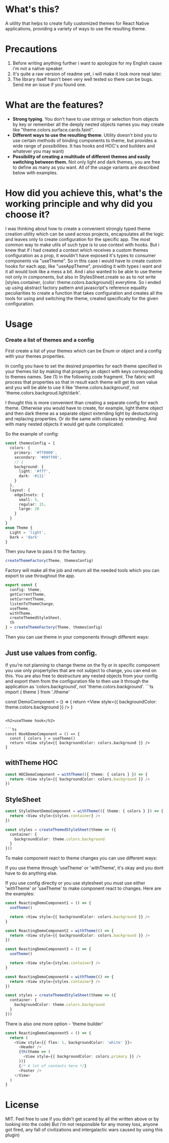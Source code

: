 <h1>What's this?</h1>

A utility that helps to create fully customized themes for React Native applications, providing a variety of ways to use the resulting theme.

<h1>Precautions</h1>

1) Before writing anything further i want to apologize for my English cause i'm not a native speaker.
2) It's quite a raw version of readme yet, i will make it look more neat later.
3) The library itself hasn't been very well tested so there can be bugs. Send me an issue if you found one.

<h1>What are the features?</h1>

- <b>Strong typing</b>. You don't have to use strings or selection from objects by key or remember all the deeply nested objects names you may create like "theme.colors.surface.cards.faint".
- <b>Different ways to use the resulting theme</b>. Utility doesn't bind you to use certain methods of binding components to theme, but provides a wide range of possibilities. It has hooks and HOC's and builders and whatever you may want)
- <b>Possibility of creating a multitude of different themes and easily switching between them.</b> Not only light and dark themes, you are free to define as many as you want. All of the usage variants are described below with examples.

<h1>How did you achieve this, what's the working principle and why did you choose it?</h1>

I was thinking about how to create a convenient strongly typed theme creation utility which can be used across projects, encapsulates all the logic and leaves only to create configuration for the specific app. The most common way to make utils of such type is to use context with hooks. But i knew that if i had created a context which receives a custom themes configuration as a prop, it wouldn't have exposed it's types to consumer components via "useTheme". So in this case i would have to create custom hooks for each app, like "useAppTheme", providing it with types i want and it all would look like a mess a bit. And i also wanted to be able to use theme not only in components, but also in StylesSheet.create so as to not write [styles.container, {color: theme.colors.background}] everytime. So i ended up using abstract factory pattern and javascript's reference equality peculiarities to create a function that takes configuration and creates all the tools for using and switching the theme, created specifically for the given configuration.

<h1>Usage</h1>

<h3>Create a list of themes and a config</h3>
First create a list of your themes which can be Enum or object and a config with your themes properties.

In config you have to set the desired properties for each theme specified in your themes list by making that property an object
with keys corresponding to themes names. See (1) in the following code fragment. The fabric will process that properties so that
in result each theme will get its own value and you will be able to use it like 'theme.colors.background', not 'theme.colors.backgroud.light/dark'.

I thought this is more convenient than creating a separate config for each theme. Otherwise you would have to create, for example, light theme object
and then dark theme as a separate object extending light by destucturing and replacing properties. Or do the same with classes by extending. And with
many nested objects it would get quite complicated.

So the example of config:

```ts
const themesConfig = {
  colors: {
    primary: '#ff0000',
    secondary: '#00ff00',
    // 1
    background: {
      light: '#fff',
      dark: '#111'
    }
  },
  layout: {
    edgeInsets: {
      small: 5,
      regular: 15,
      large: 20
    }
  }
}
enum Theme {
  Light = 'light',
  Dark = 'dark'
}
```

Then you have to pass it to the factory.

```ts
createThemeFactory(Theme, themesConfig)
```

Factory will make all the job and return all the needed tools which you can export to use throughout the app.

```ts
export const {
  config: theme,
  getCurrentTheme,
  setCurrentTheme,
  listenToThemeChange,
  useTheme,
  withTheme,
  createThemedStyleSheet,
  th
} = createThemeFactory(Theme, themesConfig)
```

Then you can use theme in your components through different ways:

<h2>Just use values from config.</h2>
If you're not planning to change theme on the fly or in specific component you use only property/ies that are not
subject to change, you can end on this.
You are also free to destructure any nested objects from your config and export them from the configuration file to then use it through the
application as 'colors.background', not 'theme.colors.background'.
```ts
import { theme } from './theme'

const DemoComponent = () => {
  return <View style={{ backgroundColor: theme.colors.background }} />
}
```

<h2>useTheme hook</h2>

```ts
const HookDemoComponent = () => {
  const { colors } = useTheme()
  return <View style={{ backgroundColor: colors.background }} />
}
```
<h2>withTheme HOC</h2>

```ts
const HOCDemoComponent = withTheme(({ theme: { colors } }) => {
  return <View style={{ backgroundColor: colors.background }} />
})
```

<h2>StyleSheet</h2>

```ts
const StyleSheetDemoComponent = withTheme(({ theme: { colors } }) => {
  return <View style={styles.container} />
})

const styles = createThemedStyleSheet(theme => ({
  container: {
    backgroundColor: theme.colors.background
  }
}))
```

To make component react to theme changes you can use different ways:

If you use theme through 'useTheme' or 'withTheme', it's okay and you dont have to do anything else.

If you use config directly or you use stylesheet you must use either 'withTheme' or 'useTheme' to make component react to changes.
Here are the examples:
```ts
const ReactingDemoComponent1 = () => {
  useTheme()

  return <View style={{ backgroundColor: colors.background }} />
}

const ReactingDemoComponent2 = withTheme(() => {
  return <View style={{ backgroundColor: colors.background }} />
})

const ReactingDemoComponent3 = () => {
  useTheme()

  return <View style={styles.container} />
}

const ReactingDemoComponent4 = withTheme(() => {
  return <View style={styles.container} />
})

const styles = createThemedStyleSheet(theme => ({
  container: {
    backgroundColor: theme.colors.background
  }
}))
```

There is also one more option - 'theme builder'

```ts
const ReactingDemoComponent5 = () => {
  return (
    <View style={{ flex: 1, backgroundColor: 'white' }}>
      <Header />
      {th(theme => (
        <View style={{ backgroundColor: colors.primary }} />
      ))}
      {/* A lot of contents here */}
      <Footer />
    </View>
  )
}
```

<h1>License</h1>

MIT. Feel free to use if you didn't get scared by all the written above or by looking into the code) But i'm not responsible for any money loss, anyone got fired, any fall of civilizations and intergalactic wars caused by using this plugin)
